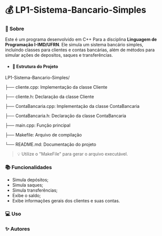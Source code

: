 # :moneybag: LP1-Sistema-Bancario-Simples
### :mag_right: Sobre

Este é um programa desenvolvido em C++ Para a disciplina **Linguagem de Programação I-IMD/UFRN**. Ele simula um sistema bancário simples, incluindo classes para clientes e contas bancárias, além de métodos para simular ações de depositos, saques e transferências.

- #### :file_folder: Estrutura do Projeto
LP1-Sistema-Bancario-Simples/

├── cliente.cpp: Implementação da classe Cliente

├── cliente.h: Declaração da classe Cliente

├── ContaBancaria.cpp: Implementação da classe 
ContaBancaria

├── ContaBancaria.h: Declaração da classe ContaBancaria

├── main.cpp: Função principal

├── Makefile: Arquivo de compilação

└── README.md: Documentação do projeto

> :bulb: Utilize o "MakeFile" para gerar o arquivo executável.

### :books: Funcionalidades
- Simula depósitos;
- Simula saques;
- Simula transferências;
- Exibe o saldo;
- Exibe informações gerais dos clientes e suas contas.

### :computer: Uso
### :sparkles: Autores